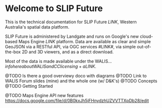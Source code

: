 # Welcome to SLIP Future

This is the technical documentation for SLIP Future $LINK$, Western Australia's spatial data platform.

SLIP Future is administered by Landgate and runs on Google's new cloud-based Maps Engine $LINK$ platform. Data are available as clear and simple GeoJSON via a RESTful API, via OGC services #LINK#, via simple out-of-the-box 2D and 3D viewers, and as a direct download.

Most of the data is made available under the WALIS... $info here about WALIS and CC licensing + a LINK$.


@TODO Is there a good overviewy doco with diagrams
@TODO Link to WALIS Forum slides (mine) and the whole one (w/ D&K's)
@TODO Concepts
@TODO Getting Started

@TODO Maps Engine API new features https://docs.google.com/file/d/0B0kxJh5jFHnydzhUZVVTTXpDb28/edit
